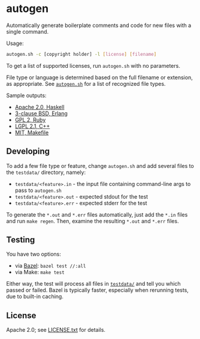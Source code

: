autogen
=======

Automatically generate boilerplate comments and code for new files with a single
command.

Usage:

```bash
autogen.sh -c [copyright holder] -l [license] [filename]
```

To get a list of supported licenses, run `autogen.sh` with no parameters.

File type or language is determined based on the full filename or extension, as
appropriate. See [`autogen.sh`](autogen.sh) for a list of recognized file types.

Sample outputs:

* [Apache 2.0, Haskell](testdata/apache-acme-hs.out)
* [3-clause BSD, Erlang](testdata/bsd3-acme-erl.out)
* [GPL 2, Ruby](testdata/gpl2-acme-rb.out)
* [LGPL 2.1, C++](testdata/lgpl2.1-acme-cpp.out)
* [MIT, Makefile](testdata/mit-acme-makefile.out)

Developing
----------

To add a few file type or feature, change `autogen.sh` and add several files to
the `testdata/` directory, namely:

* `testdata/<feature>.in` - the input file containing command-line args to pass
  to `autogen.sh`
* `testdata/<feature>.out` - expected stdout for the test
* `testdata/<feature>.err` - expected stderr for the test

To generate the `*.out` and `*.err` files automatically, just add the `*.in`
files and run `make regen`. Then, examine the resulting `*.out` and `*.err`
files.

Testing
-------

You have two options:

* via [Bazel](http://bazel.io/): `bazel test //:all`
* via Make: `make test`

Either way, the test will process all files in [`testdata/`](testdata) and tell
you which passed or failed. Bazel is typically faster, especially when rerunning
tests, due to built-in caching.

License
-------

Apache 2.0; see [LICENSE.txt](LICENSE.txt) for details.
